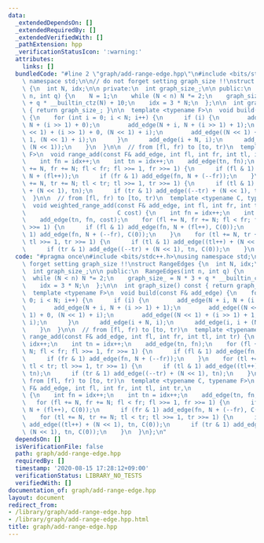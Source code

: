 ```yaml
---
data:
  _extendedDependsOn: []
  _extendedRequiredBy: []
  _extendedVerifiedWith: []
  _pathExtension: hpp
  _verificationStatusIcon: ':warning:'
  attributes:
    links: []
  bundledCode: "#line 2 \"graph/add-range-edge.hpp\"\n#include <bits/stdc++.h>\nusing\
    \ namespace std;\n\n// do not forget setting graph_size !!\nstruct RangeEdges\
    \ {\n  int N, idx;\n\n private:\n  int graph_size_;\n\n public:\n  RangeEdges(int\
    \ n, int q) {\n    N = 1;\n    while (N < n) N *= 2;\n    graph_size_ = N * 3\
    \ + q * __builtin_ctz(N) + 10;\n    idx = 3 * N;\n  };\n\n  int graph_size() const\
    \ { return graph_size_; }\n\n  template <typename F>\n  void build(const F& add_edge)\
    \ {\n    for (int i = 0; i < N; i++) {\n      if (i) {\n        add_edge(N + i,\
    \ N + (i >> 1) + 0);\n        add_edge(N + i, N + (i >> 1) + 1);\n        add_edge((N\
    \ << 1) + (i >> 1) + 0, (N << 1) + i);\n        add_edge((N << 1) + (i >> 1) +\
    \ 1, (N << 1) + i);\n      }\n      add_edge(i + N, i);\n      add_edge(i, i +\
    \ (N << 1));\n    }\n  }\n\n  // from [fl, fr) to [to, tr)\n  template <typename\
    \ F>\n  void range_add(const F& add_edge, int fl, int fr, int tl, int tr) {\n\
    \    int fn = idx++;\n    int tn = idx++;\n    add_edge(tn, fn);\n    for (fl\
    \ += N, fr += N; fl < fr; fl >>= 1, fr >>= 1) {\n      if (fl & 1) add_edge(fn,\
    \ N + (fl++));\n      if (fr & 1) add_edge(fn, N + (--fr));\n    }\n    for (tl\
    \ += N, tr += N; tl < tr; tl >>= 1, tr >>= 1) {\n      if (tl & 1) add_edge((tl++)\
    \ + (N << 1), tn);\n      if (tr & 1) add_edge((--tr) + (N << 1), tn);\n    }\n\
    \  }\n\n  // from [fl, fr) to [to, tr)\n  template <typename C, typename F>\n\
    \  void weighted_range_add(const F& add_edge, int fl, int fr, int tl, int tr,\n\
    \                          C cost) {\n    int fn = idx++;\n    int tn = idx++;\n\
    \    add_edge(tn, fn, cost);\n    for (fl += N, fr += N; fl < fr; fl >>= 1, fr\
    \ >>= 1) {\n      if (fl & 1) add_edge(fn, N + (fl++), C(0));\n      if (fr &\
    \ 1) add_edge(fn, N + (--fr), C(0));\n    }\n    for (tl += N, tr += N; tl < tr;\
    \ tl >>= 1, tr >>= 1) {\n      if (tl & 1) add_edge((tl++) + (N << 1), tn, C(0));\n\
    \      if (tr & 1) add_edge((--tr) + (N << 1), tn, C(0));\n    }\n  }\n};\n"
  code: "#pragma once\n#include <bits/stdc++.h>\nusing namespace std;\n\n// do not\
    \ forget setting graph_size !!\nstruct RangeEdges {\n  int N, idx;\n\n private:\n\
    \  int graph_size_;\n\n public:\n  RangeEdges(int n, int q) {\n    N = 1;\n  \
    \  while (N < n) N *= 2;\n    graph_size_ = N * 3 + q * __builtin_ctz(N) + 10;\n\
    \    idx = 3 * N;\n  };\n\n  int graph_size() const { return graph_size_; }\n\n\
    \  template <typename F>\n  void build(const F& add_edge) {\n    for (int i =\
    \ 0; i < N; i++) {\n      if (i) {\n        add_edge(N + i, N + (i >> 1) + 0);\n\
    \        add_edge(N + i, N + (i >> 1) + 1);\n        add_edge((N << 1) + (i >>\
    \ 1) + 0, (N << 1) + i);\n        add_edge((N << 1) + (i >> 1) + 1, (N << 1) +\
    \ i);\n      }\n      add_edge(i + N, i);\n      add_edge(i, i + (N << 1));\n\
    \    }\n  }\n\n  // from [fl, fr) to [to, tr)\n  template <typename F>\n  void\
    \ range_add(const F& add_edge, int fl, int fr, int tl, int tr) {\n    int fn =\
    \ idx++;\n    int tn = idx++;\n    add_edge(tn, fn);\n    for (fl += N, fr +=\
    \ N; fl < fr; fl >>= 1, fr >>= 1) {\n      if (fl & 1) add_edge(fn, N + (fl++));\n\
    \      if (fr & 1) add_edge(fn, N + (--fr));\n    }\n    for (tl += N, tr += N;\
    \ tl < tr; tl >>= 1, tr >>= 1) {\n      if (tl & 1) add_edge((tl++) + (N << 1),\
    \ tn);\n      if (tr & 1) add_edge((--tr) + (N << 1), tn);\n    }\n  }\n\n  //\
    \ from [fl, fr) to [to, tr)\n  template <typename C, typename F>\n  void weighted_range_add(const\
    \ F& add_edge, int fl, int fr, int tl, int tr,\n                          C cost)\
    \ {\n    int fn = idx++;\n    int tn = idx++;\n    add_edge(tn, fn, cost);\n \
    \   for (fl += N, fr += N; fl < fr; fl >>= 1, fr >>= 1) {\n      if (fl & 1) add_edge(fn,\
    \ N + (fl++), C(0));\n      if (fr & 1) add_edge(fn, N + (--fr), C(0));\n    }\n\
    \    for (tl += N, tr += N; tl < tr; tl >>= 1, tr >>= 1) {\n      if (tl & 1)\
    \ add_edge((tl++) + (N << 1), tn, C(0));\n      if (tr & 1) add_edge((--tr) +\
    \ (N << 1), tn, C(0));\n    }\n  }\n};\n"
  dependsOn: []
  isVerificationFile: false
  path: graph/add-range-edge.hpp
  requiredBy: []
  timestamp: '2020-08-15 17:28:12+09:00'
  verificationStatus: LIBRARY_NO_TESTS
  verifiedWith: []
documentation_of: graph/add-range-edge.hpp
layout: document
redirect_from:
- /library/graph/add-range-edge.hpp
- /library/graph/add-range-edge.hpp.html
title: graph/add-range-edge.hpp
---
```

